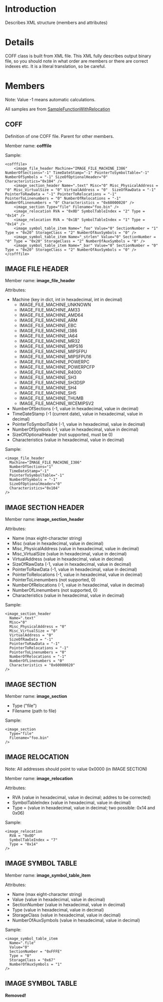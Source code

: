 # Introduction #
Describes XML structure (members and attributes)


# Details #
COFF class is built from XML file. This XML fully describes output binary file, so you should note in what order are members or there are correct indexes etc. It is a literal translation, so be careful.


# Members #
Note: Value -1 means automatic calculations.

All samples are from [SampleFunctionWithRelocation](SampleFunctionWithRelocation.md)

## COFF ##
Definition of one COFF file. Parent for other members.

Member name: **cofffile**

Sample:
```
<cofffile>
	<image_file_header Machine="IMAGE_FILE_MACHINE_I386" NumberOfSections="-1" TimeDateStamp="-1" PointerToSymbolTable="-1" NumberOfSymbols = "-1" SizeOfOptionalHeader="0" Characteristics="0x104" />
	<image_section_header Name=".text" Misc="0" Misc_PhysicalAddress = "0" Misc_VirtualSize = "0" VirtualAddress = "0"	SizeOfRawData = "-1" PointerToRawData = "-1" PointerToRelocations = "-1" PointerToLinenumbers = "0" NumberOfRelocations = "-1" NumberOfLinenumbers = "0" Characteristics = "0x60000020" />
	<image_section Type="file" Filename="foo.bin" />
	<image_relocation RVA = "0x0D" SymbolTableIndex = "2" Type = "0x14" />
	<image_relocation RVA = "0x1B" SymbolTableIndex = "1" Type = "0x14" />
	<image_symbol_table_item Name="_foo" Value="0" SectionNumber = "1" Type = "0x20" StorageClass = "2" NumberOfAuxSymbols = "0" />
	<image_symbol_table_item Name="_strlen" Value="0" SectionNumber = "0" Type = "0x20" StorageClass = "2" NumberOfAuxSymbols = "0" />
	<image_symbol_table_item Name="_bar" Value="0" SectionNumber = "0" Type = "0x20" StorageClass = "2" NumberOfAuxSymbols = "0" />
</cofffile>
```


## IMAGE FILE HEADER ##
Member name: **image\_file\_header**

Attributes:
  * Machine (key in dict, int in hexadecimal, int in decimal)
    * IMAGE\_FILE\_MACHINE\_UNKNOWN
    * IMAGE\_FILE\_MACHINE\_AM33
    * IMAGE\_FILE\_MACHINE\_AMD64
    * IMAGE\_FILE\_MACHINE\_ARM
    * IMAGE\_FILE\_MACHINE\_EBC
    * IMAGE\_FILE\_MACHINE\_I386
    * IMAGE\_FILE\_MACHINE\_IA64
    * IMAGE\_FILE\_MACHINE\_MR32
    * IMAGE\_FILE\_MACHINE\_MIPS16
    * IMAGE\_FILE\_MACHINE\_MIPSFPU
    * IMAGE\_FILE\_MACHINE\_MIPSFPU16
    * IMAGE\_FILE\_MACHINE\_POWERPC
    * IMAGE\_FILE\_MACHINE\_POWERPCFP
    * IMAGE\_FILE\_MACHINE\_R4000
    * IMAGE\_FILE\_MACHINE\_SH3
    * IMAGE\_FILE\_MACHINE\_SH3DSP
    * IMAGE\_FILE\_MACHINE\_SH4
    * IMAGE\_FILE\_MACHINE\_SH5
    * IMAGE\_FILE\_MACHINE\_THUMB
    * IMAGE\_FILE\_MACHINE\_WCEMIPSV2
  * NumberOfSections (-1, value in hexadecimal, value in decimal)
  * TimeDateStamp (-1 (current date), value in hexadecimal, value in decimal)
  * PointerToSymbolTable (-1, value in hexadecimal, value in decimal)
  * NumberOfSymbols (-1, value in hexadecimal, value in decimal)
  * SizeOfOptionalHeader (not supported, must be 0)
  * Characteristics (value in hexadecimal, value in decimal)

Sample:
```
<image_file_header 
  Machine="IMAGE_FILE_MACHINE_I386" 
  NumberOfSections="1" 
  TimeDateStamp="-1"
  PointerToSymbolTable="-1"
  NumberOfSymbols = "-1"
  SizeOfOptionalHeader="0"
  Characteristics="0x104"
/>
```

## IMAGE SECTION HEADER ##
Member name: **image\_section\_header**

Attributes:
  * Name (max eight-character string)
  * Misc (value in hexadecimal, value in decimal)
  * Misc\_PhysicalAddress (value in hexadecimal, value in decimal)
  * Misc\_VirtualSize (value in hexadecimal, value in decimal)
  * VirtualAddress (value in hexadecimal, value in decimal)
  * SizeOfRawData (-1, value in hexadecimal, value in decimal)
  * PointerToRawData (-1, value in hexadecimal, value in decimal)
  * PointerToRelocations (-1, value in hexadecimal, value in decimal)
  * PointerToLinenumbers (not supported, 0)
  * NumberOfRelocations (-1, value in hexadecimal, value in decimal)
  * NumberOfLinenumbers (not supported, 0)
  * Characteristics (value in hexadecimal, value in decimal)

Sample:
```
<image_section_header
  Name=".text"
  Misc="0"
  Misc_PhysicalAddress = "0"
  Misc_VirtualSize = "0"
  VirtualAddress = "0"
  SizeOfRawData = "-1"
  PointerToRawData = "-1"
  PointerToRelocations = "-1"
  PointerToLinenumbers = "0"
  NumberOfRelocations = "-1"
  NumberOfLinenumbers = "0"
  Characteristics = "0x60000020" 
/>
```

## IMAGE SECTION ##
Member name: **image\_section**
  * Type ("file")
  * Filename (path to file)

Sample:
```
<image_section
  Type="file"
  Filename="foo.bin" 
/>
```

## IMAGE RELOCATION ##
Note: All addresses should point to value 0x0000 (in IMAGE SECTION)

Member name: **image\_relocation**

Attributes:
  * RVA (value in hexadecimal, value in decimal; addres to be corrected)
  * SymbolTableIndex (value in hexadecimal, value in decimal)
  * Type = (value in hexadecimal, value in decimal; two possible: 0x14 and 0x06)

Sample:
```
<image_relocation
  RVA = "0x0D"
  SymbolTableIndex = "7"
  Type = "0x14" 
/>
```

## IMAGE SYMBOL TABLE ##
Member name: **image\_symbol\_table\_item**

Attributes:
  * Name (max eight-character string)
  * Value (value in hexadecimal, value in decimal)
  * SectionNumber (value in hexadecimal, value in decimal)
  * Type (value in hexadecimal, value in decimal)
  * StorageClass (value in hexadecimal, value in decimal)
  * NumberOfAuxSymbols (value in hexadecimal, value in decimal)

Sample:
```
<image_symbol_table_item
  Name=".file"
  Value="0"
  SectionNumber = "0xFFFE"
  Type = "0"
  StorageClass = "0x67"
  NumberOfAuxSymbols = "1" 
/>
```


## IMAGE SYMBOL TABLE ##
**Removed!**






